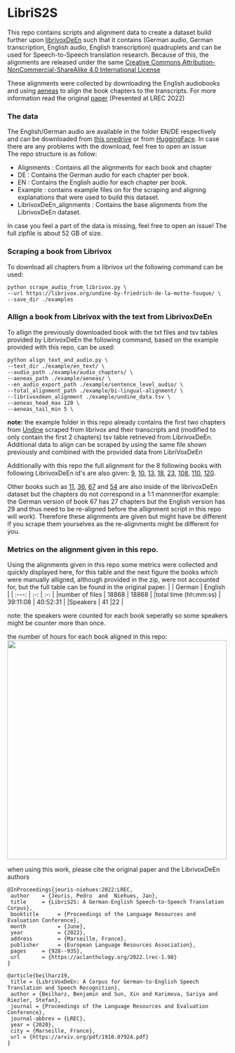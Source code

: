 # LibriS2S
This repo contains scripts and alignment data to create a dataset build further upon [librivoxDeEn](https://www.cl.uni-heidelberg.de/statnlpgroup/librivoxdeen/) such that it contains (German audio, German transcription, English audio, English transcription) quadruplets and can be used for Speech-to-Speech translation research. Because of this, the alignments are released under the same [Creative Commons Attribution-NonCommercial-ShareAlike 4.0 International License](https://creativecommons.org/licenses/by-nc-sa/4.0/) <div>
 These alignments were collected by downloading the English audiobooks and using [aeneas](https://github.com/readbeyond/aeneas) to align the book chapters to the transcripts. For more information read the original [paper](https://arxiv.org/abs/2204.10593) (Presented at LREC 2022)

### The data
The English/German audio are available in the folder EN/DE respectively and can be downloaded from [this onedrive](https://1drv.ms/u/s!Aox92ivMmuTc-i1Hf4iTugnhQ0Yi?e=pvvPeH) or from [HuggingFace](https://huggingface.co/datasets/PedroDKE/LibriS2S). In case there are any problems with the download, feel free to open an issue <br/>
The repo structure is as follow:
- Alignments : Contains all the alignments for each book and chapter
- DE : Contains the German audio for each chapter per book.
- EN : Contains the English audio for each chapter per book.
- Example : contains example files on for the scraping and aligning explanations that were used to build this dataset.
- LibrivoxDeEn_alignments : Contains the base alignments from the LibrivoxDeEn dataset. <br/>

In case you feel a part of the data is missing, feel free to open an issue!
The full zipfile is about 52 GB of size.

### Scraping a book from Librivox
To download all chapters from a librivox url the following command can be used:
```
python scrape_audio_from_librivox.py \
--url https://librivox.org/undine-by-friedrich-de-la-motte-fouque/ \
--save_dir ./examples
```

### Allign a book from Librivox with the text from LibrivoxDeEn
To allign the previously downloaded book with the txt files and tsv tables provided by LibrivoxDeEn the following command, based on the example provided with this repo, can be used:
```
python align_text_and_audio.py \
--text_dir ./example/en_text/ \
--audio_path ./example/audio_chapters/ \
--aeneas_path ./example/aeneas/ \
--en_audio_export_path ./example/sentence_level_audio/ \
--total_alignment_path ./example/bi-lingual-alignment/ \
--librivoxdeen_alignment ./example/undine_data.tsv \
--aeneas_head_max 120 \
--aeneas_tail_min 5 \
```
**note:** the example folder in this repo already contains the first two chapters from [Undine](https://librivox.org/undine-by-friedrich-de-la-motte-fouque/) scraped from librivox and their transcripts and (modified to only contain the first 2 chapters) tsv table retrieved from LibrivoxDeEn.
Additional data to align can be scraped by using the same file shown previously and combined with the provided data from LibriVoxDeEn

Additionally with this repo the full alignment for the 8 following books with following LibrivoxDeEn id's are also given:
[9](https://librivox.org/the-picture-of-dorian-gray-1891-version-by-oscar-wilde/), [10](https://librivox.org/pandoras-box-by-frank-wedekind/), [13](https://librivox.org/survivors-of-the-chancellor-by-jules-verne/), [18](https://librivox.org/undine-by-friedrich-de-la-motte-fouque/), [23](https://librivox.org/around-the-world-in-80-days-by-jules-verne/), [108](https://librivox.org/elective-affinities-by-johann-wolfgang-von-goethe/), [110](https://librivox.org/candide-by-voltaire-3/), [120](https://librivox.org/the-metamorphosis-by-franz-kafka/).

Other books such as [11](https://librivox.org/the-castle-of-otranto-by-horace-walpole/), [36](https://librivox.org/the-rider-on-the-white-horse-by-theodor-storm/), [67](https://librivox.org/frankenstein-or-the-modern-prometheus-1818-by-mary-wollstonecraft-shelley/) and [54](https://librivox.org/white-nights-other-stories-by-fyodor-dostoyevsky/) are also inside of the librivoxDeEn dataset but the chapters do not correspond in a 1:1 mannner(for example: the German version of book 67 has 27 chapters but the English version has 29 and thus need to be re-aligned before the allignment script in this repo will work). Therefore these alignments are given but might have be different if you scrape them yourselves as the re-alignments might be different for you.
### Metrics on the alignment given in this repo.
Using the alignments given in this repo some metrics were collected and quickly displayed here, for this table and the next figure the books which were manually alligned, although provided in the zip, were not accounted for, but the full table can be found in the original paper.
|  | German | English  |
| :---:   | :-: | :-: |
|number of files  | 18868 | 18868 |
|total time (hh:mm:ss) | 39:11:08 | 40:52:31 |
|Speakers | 41 |22 |

note: the speakers were counted for each book seperatly so some speakers might be counter more than once.

the number of hours for each book aligned in this repo:<br>
<img src="https://user-images.githubusercontent.com/43861296/122250648-1f5f7f80-ceca-11eb-84fd-344a2261bf47.png" width="500">
 
 when using this work, please cite the original paper and the LibrivoxDeEn authors
 ```
@InProceedings{jeuris-niehues:2022:LREC,
  author    = {Jeuris, Pedro  and  Niehues, Jan},
  title     = {LibriS2S: A German-English Speech-to-Speech Translation Corpus},
  booktitle      = {Proceedings of the Language Resources and Evaluation Conference},
  month          = {June},
  year           = {2022},
  address        = {Marseille, France},
  publisher      = {European Language Resources Association},
  pages     = {928--935},
  url       = {https://aclanthology.org/2022.lrec-1.98}
}
 ```
 ```
 @article{beilharz19,
  title = {LibriVoxDeEn: A Corpus for German-to-English Speech Translation and Speech Recognition},
  author = {Beilharz, Benjamin and Sun, Xin and Karimova, Sariya and Riezler, Stefan},
  journal = {Proceedings of the Language Resources and Evaluation Conference},
  journal-abbrev = {LREC},
  year = {2020},
  city = {Marseille, France},
  url = {https://arxiv.org/pdf/1910.07924.pdf}
}
```
 

